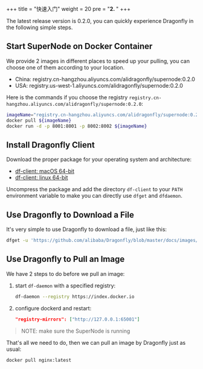 +++
title = "快速入门"
weight = 20
pre = "<b>2. </b>"
+++

The latest release version is 0.2.0, you can quickly experience Dragonfly in the following simple steps.
<!--more-->

## Start SuperNode on Docker Container

We provide 2 images in different places to speed up your pulling, you can choose one of them according to your location.
* China: registry.cn-hangzhou.aliyuncs.com/alidragonfly/supernode:0.2.0
* USA: registry.us-west-1.aliyuncs.com/alidragonfly/supernode:0.2.0

Here is the commands if you choose the registry `registry.cn-hangzhou.aliyuncs.com/alidragonfly/supernode:0.2.0`:
```bash
imageName="registry.cn-hangzhou.aliyuncs.com/alidragonfly/supernode:0.2.0"
docker pull ${imageName}
docker run -d -p 8001:8001 -p 8002:8002 ${imageName}
```

## Install Dragonfly Client

Download the proper package for your operating system and architecture:
* [df-client: macOS 64-bit](https://github.com/alibaba/Dragonfly/releases/download/v0.2.0/df-client_0.2.0_darwin_amd64.tar.gz)
* [df-client: linux 64-bit](https://github.com/alibaba/Dragonfly/releases/download/v0.2.0/df-client_0.2.0_linux_amd64.tar.gz)

Uncompress the package and add the directory `df-client` to your `PATH` environment variable to make you can directly use `dfget` and `dfdaemon`.

## Use Dragonfly to Download a File

It's very simple to use Dragonfly to download a file, just like this:
```bash
dfget -u 'https://github.com/alibaba/Dragonfly/blob/master/docs/images/logo.png' -o /tmp/logo.png
```

## Use Dragonfly to Pull an Image

We have 2 steps to do before we pull an image:

1. start `df-daemon` with a specified registry:

    ```bash
    df-daemon --registry https://index.docker.io
    ```
2. configure dockerd and restart:

    ```json
    "registry-mirrors": ["http://127.0.0.1:65001"]
    ```
> NOTE: make sure the SuperNode is running

That's all we need to do, then we can pull an image by Dragonfly just as usual:

```bash
docker pull nginx:latest
```
